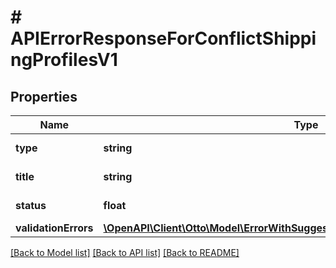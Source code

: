 # # APIErrorResponseForConflictShippingProfilesV1

## Properties

Name | Type | Description | Notes
------------ | ------------- | ------------- | -------------
**type** | **string** | url of the request |
**title** | **string** | type of error |
**status** | **float** | status code of response |
**validationErrors** | [**\OpenAPI\Client\Otto\Model\ErrorWithSuggestionsForConflictShippingProfilesV1[]**](ErrorWithSuggestionsForConflictShippingProfilesV1.md) |  |

[[Back to Model list]](../../README.md#models) [[Back to API list]](../../README.md#endpoints) [[Back to README]](../../README.md)
